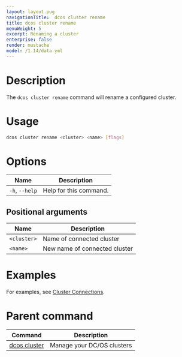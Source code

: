 ```yaml
---
layout: layout.pug
navigationTitle:  dcos cluster rename
title: dcos cluster rename
menuWeight: 5
excerpt: Renaming a cluster
enterprise: false
render: mustache
model: /1.14/data.yml
---
```


# Description
The `dcos cluster rename` command will rename a configured cluster.

# Usage

```bash
dcos cluster rename <cluster> <name> [flags]
```

# Options
| Name |  Description |
|---------|-------------|
|  `-h`, `--help`   | Help for this command. |

## Positional arguments

| Name |  Description |
|---------|-------------|
| `<cluster>`   |  Name of connected cluster |
| `<name>`   |  New name of connected cluster |


# Examples
For examples, see [Cluster Connections](/mesosphere/dcos/1.14/administering-clusters/multiple-clusters/cluster-connections/).

# Parent command

| Command | Description |
|---------|-------------|
| [dcos cluster](/mesosphere/dcos/1.14/cli/command-reference/dcos-cluster/) | Manage your DC/OS clusters |
